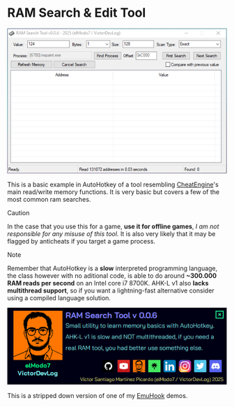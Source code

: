 # RAM Search & Edit Tool

![Preview](https://github.com/elModo7/AHK-CheatEngine/blob/main/res/preview.gif?raw=true)

This is a basic example in AutoHotkey of a tool resembling [CheatEngine](https://github.com/cheat-engine/cheat-engine)'s main read/write memory functions.
It is very basic but covers a few of the most common ram searches.


> [!CAUTION]
> In the case that you use this for a game, **use it for offline games**, *I am not responsible for any misuse of this tool.* It is also very likely that it may be flagged by anticheats if you target a game process.


> [!NOTE] 
> Remember that AutoHotkey is a **slow** interpreted programming language, the class however with no aditional code, is able to do around **~300.000 RAM reads per second** on an Intel core i7 8700K.
> AHK-L v1 also **lacks multithread support**, so if you want a lightning-fast alternative consider using a compiled language solution.

![ToolInfo](https://github.com/elModo7/AHK-CheatEngine/blob/main/res/tool_info.png?raw=true)

This is a stripped down version of one of my [EmuHook](https://github.com/elModo7/EmuHook) demos.
